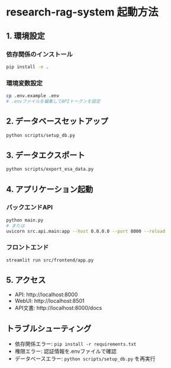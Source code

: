 # research-rag-system 起動方法

## 1. 環境設定

### 依存関係のインストール
```bash
pip install -e .
```

### 環境変数設定
```bash
cp .env.example .env
# .envファイルを編集してAPIトークンを設定
```

## 2. データベースセットアップ

```bash
python scripts/setup_db.py
```

## 3. データエクスポート

```bash
python scripts/export_esa_data.py
```

## 4. アプリケーション起動

### バックエンドAPI
```bash
python main.py
# または
uvicorn src.api.main:app --host 0.0.0.0 --port 8000 --reload
```

### フロントエンド
```bash
streamlit run src/frontend/app.py
```

## 5. アクセス

- API: http://localhost:8000
- WebUI: http://localhost:8501
- API文書: http://localhost:8000/docs

## トラブルシューティング

- 依存関係エラー: `pip install -r requirements.txt`
- 権限エラー: 認証情報を.envファイルで確認
- データベースエラー: `python scripts/setup_db.py` を再実行

